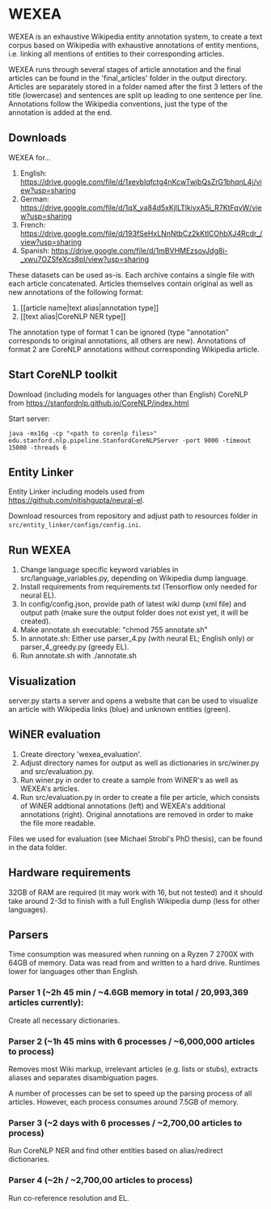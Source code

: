 # WEXEA

WEXEA is an exhaustive Wikipedia entity annotation system, to create a text corpus based on Wikipedia with exhaustive annotations of entity mentions, i.e. linking all mentions of entities to their corresponding articles.

WEXEA runs through several stages of article annotation and the final articles can be found in the 'final_articles' folder in the output directory.
Articles are separately stored in a folder named after the first 3 letters of the title (lowercase) and sentences are split up leading to one sentence per line.
Annotations follow the Wikipedia conventions, just the type of the annotation is added at the end.

## Downloads

WEXEA for...

1. English: https://drive.google.com/file/d/1xeybIqfctg4nKcwTwibQsZrG1bhqnL4j/view?usp=sharing
2. German: https://drive.google.com/file/d/1qX_ya84d5xKjlLTlkivxA5i_R7KtFqvW/view?usp=sharing
3. French: https://drive.google.com/file/d/193fSeHxLNnNtbCz2kKtlCOhbXJ4Rcdr_/view?usp=sharing
4. Spanish: https://drive.google.com/file/d/1mBVHMEzsoyJdg8i-_xwu7OZSfeXcs8pI/view?usp=sharing

These datasets can be used as-is. Each archive contains a single file with each article concatenated. Articles themselves contain original as well as new annotations of the following format:

1. [[article name|text alias|annotation type]]
2. [[text alias|CoreNLP NER type]]

The annotation type of format 1 can be ignored (type "annotation" corresponds to original annotations, all others are new). Annotations of format 2 are CoreNLP annotations without corresponding Wikipedia article. 

## Start CoreNLP toolkit

Download (including models for languages other than English) CoreNLP from https://stanfordnlp.github.io/CoreNLP/index.html

Start server:
```
java -mx16g -cp "<path to corenlp files>" edu.stanford.nlp.pipeline.StanfordCoreNLPServer -port 9000 -timeout 15000 -threads 6
```

## Entity Linker

Entity Linker including models used from https://github.com/nitishgupta/neural-el. 

Download resources from repository and adjust path to resources folder in ```src/entity_linker/configs/config.ini```.

## Run WEXEA

1. Change language specific keyword variables in src/language_variables.py, depending on Wikipedia dump language.
2. Install requirements from requirements.txt (Tensorflow only needed for neural EL).
3. In config/config.json, provide path of latest wiki dump (xml file) and output path (make sure the output folder does not exist yet, it will be created).
4. Make annotate.sh executable: "chmod 755 annotate.sh"
5. In annotate.sh: Either use parser_4.py (with neural EL; English only) or parser_4_greedy.py (greedy EL).
6. Run annotate.sh with ./annotate.sh

## Visualization

server.py starts a server and opens a website that can be used to visualize an article with Wikipedia links (blue) and unknown entities (green).


## WiNER evaluation

1. Create directory 'wexea_evaluation'.
2. Adjust directory names for output as well as dictionaries in src/winer.py and src/evaluation.py.
3. Run winer.py in order to create a sample from WiNER's as well as WEXEA's articles.
4. Run src/evaluation.py in order to create a file per article, which consists of WiNER addtional annotations (left) and WEXEA's additional annotations (right). Original annotations are removed in order to make the file more readable.

Files we used for evaluation (see Michael Strobl's PhD thesis), can be found in the data folder.

## Hardware requirements

32GB of RAM are required (it may work with 16, but not tested) and it should take around 2-3d to finish with a full English Wikipedia dump (less for other languages).

## Parsers

Time consumption was measured when running on a Ryzen 7 2700X with 64GB of memory. Data was read from and written to a hard drive. Runtimes lower for languages other than English.

### Parser 1 (~2h 45 min / ~4.6GB memory in total / 20,993,369 articles currently):
Create all necessary dictionaries.

### Parser 2 (~1h 45 mins with 6 processes / ~6,000,000 articles to process)
Removes most Wiki markup, irrelevant articles (e.g. lists or stubs), extracts aliases and separates disambiguation pages.

A number of processes can be set to speed up the parsing process of all articles. However, each process consumes around 7.5GB of memory.

### Parser 3 (~2 days with 6 processes / ~2,700,00 articles to process)

Run CoreNLP NER and find other entities based on alias/redirect dictionaries.

### Parser 4 (~2h / ~2,700,00 articles to process)

Run co-reference resolution and EL.
